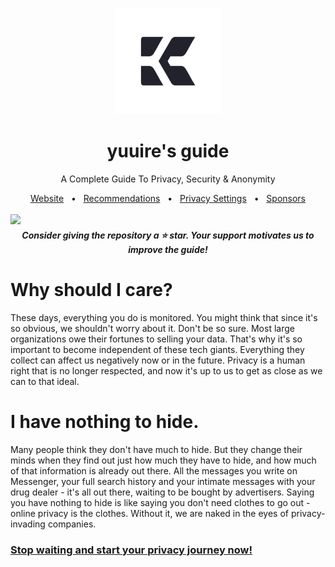 <p align="center">
  <a href="https://guide.yuuire.com/"><img src="docs/public/assets/logo.png" alt="Logo" height=170></a>
</p>
<h1 align="center">yuuire's guide</h1>

<p align="center">
A Complete Guide To Privacy, Security & Anonymity
</p>

<div align="center">
  <a href="https://guide.yuuire.com/">Website</a>
  <span>&nbsp;&nbsp;•&nbsp;&nbsp;</span>
  <a href="https://guide.yuuire.com/recommendations/">Recommendations</a>
  <span>&nbsp;&nbsp;•&nbsp;&nbsp;</span>
  <a href="https://guide.yuuire.com/privacy-settings/">Privacy Settings</a>
  <span>&nbsp;&nbsp;•&nbsp;&nbsp;</span>
  <a href="https://github.com/sponsors/yuuire">Sponsors</a>
</div>

<br>

<img src="docs/public/assets/covers/bigtech.png">

<h5 style="margin-top: 5px;" align="center">Consider giving the repository a ⭐ star. Your support motivates us to improve the guide!</h5>

# Why should I care? 

These days, everything you do is monitored. You might think that since it's so obvious, we shouldn't worry about it. Don't be so sure. Most large organizations owe their fortunes to selling your data. That's why it's so important to become independent of these tech giants. Everything they collect can affect us negatively now or in the future. Privacy is a human right that is no longer respected, and now it's up to us to get as close as we can to that ideal.

# I have nothing to hide.

Many people think they don't have much to hide. But they change their minds when they find out just how much they have to hide, and how much of that information is already out there. All the messages you write on Messenger, your full search history and your intimate messages with your drug dealer - it's all out there, waiting to be bought by advertisers. Saying you have nothing to hide is like saying you don't need clothes to go out - online privacy is the clothes. Without it, we are naked in the eyes of privacy-invading companies.

### <a href="https://guide.yuuire.com/">Stop waiting and start your privacy journey now!</a>

<!-- # Contributing, Feedback, Mirrors -->